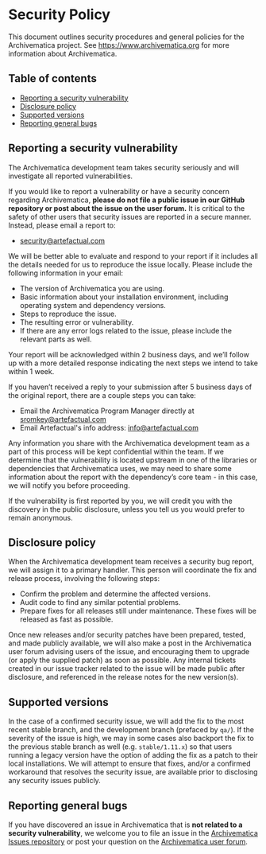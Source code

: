 # Security Policy

This document outlines security procedures and general policies for the
Archivematica project. See <https://www.archivematica.org> for more information
about Archivematica.

## Table of contents

<!-- START doctoc generated TOC please keep comment here to allow auto update -->
<!-- DON'T EDIT THIS SECTION, INSTEAD RE-RUN doctoc TO UPDATE -->

- [Reporting a security vulnerability](#reporting-a-security-vulnerability)
- [Disclosure policy](#disclosure-policy)
- [Supported versions](#supported-versions)
- [Reporting general bugs](#reporting-general-bugs)

<!-- END doctoc generated TOC please keep comment here to allow auto update -->

## Reporting a security vulnerability

The Archivematica development team takes security seriously and will investigate
all reported vulnerabilities.

If you would like to report a vulnerability or have a security concern regarding
Archivematica, **please do not file a public issue in our GitHub repository or
post about the issue on the user forum.** It is critical to the safety of other
users that security issues are reported in a secure manner. Instead, please
email a report to:

- [security@artefactual.com](mailto:security@artefactual.com)

We will be better able to evaluate and respond to your report if it includes
all the details needed for us to reproduce the issue locally. Please include
the following information in your email:

- The version of Archivematica you are using.
- Basic information about your installation environment, including operating
  system and dependency versions.
- Steps to reproduce the issue.
- The resulting error or vulnerability.
- If there are any error logs related to the issue, please include the
  relevant parts as well.

Your report will be acknowledged within 2 business days, and we’ll follow up
with a more detailed response indicating the next steps we intend to take
within 1 week.

If you haven’t received a reply to your submission after 5 business days of
the original report, there are a couple steps you can take:

- Email the Archivematica Program Manager directly at
  [sromkey@artefactual.com](mailto:sromkey@artefactual.com)
- Email Artefactual's info address: [info@artefactual.com](info@artefactual.com)

Any information you share with the Archivematica development team as a part of
this process will be kept confidential within the team. If we determine that the
vulnerability is located upstream in one of the libraries or dependencies that
Archivematica uses, we may need to share some information about the report with
the dependency’s core team - in this case, we will notify you before proceeding.

If the vulnerability is first reported by you, we will credit you with the
discovery in the public disclosure, unless you tell us you would prefer to
remain anonymous.

## Disclosure policy

When the Archivematica development team receives a security bug report, we will
assign it to a primary handler. This person will coordinate the fix and release
process, involving the following steps:

- Confirm the problem and determine the affected versions.
- Audit code to find any similar potential problems.
- Prepare fixes for all releases still under maintenance. These fixes will be
  released as fast as possible.

Once new releases and/or security patches have been prepared, tested, and made
publicly available, we will also make a post in the Archivematica user forum
advising users of the issue, and encouraging them to upgrade (or apply the
supplied patch) as soon as possible. Any internal tickets created in our issue
tracker related to the issue will be made public after disclosure, and
referenced in the release notes for the new version(s).

## Supported versions

In the case of a confirmed security issue, we will add the fix to the most
recent stable branch, and the development branch (prefaced by `qa/`). If the
severity of the issue is high, we may in some cases also backport the fix to the
previous stable branch as well (e.g. `stable/1.11.x`) so that users running a
legacy version have the option of adding the fix as a patch to their local
installations. We will attempt to ensure that fixes, and/or a confirmed
workaround that resolves the security issue, are available prior to disclosing
any security issues publicly.

## Reporting general bugs

If you have discovered an issue in Archivematica that is **not related to a
security vulnerability**, we welcome you to file an issue in the
[Archivematica Issues repository](https://github.com/archivematica/Issues/issues)
or post your question on the
[Archivematica user forum](https://groups.google.com/forum/#!forum/archivematica).
